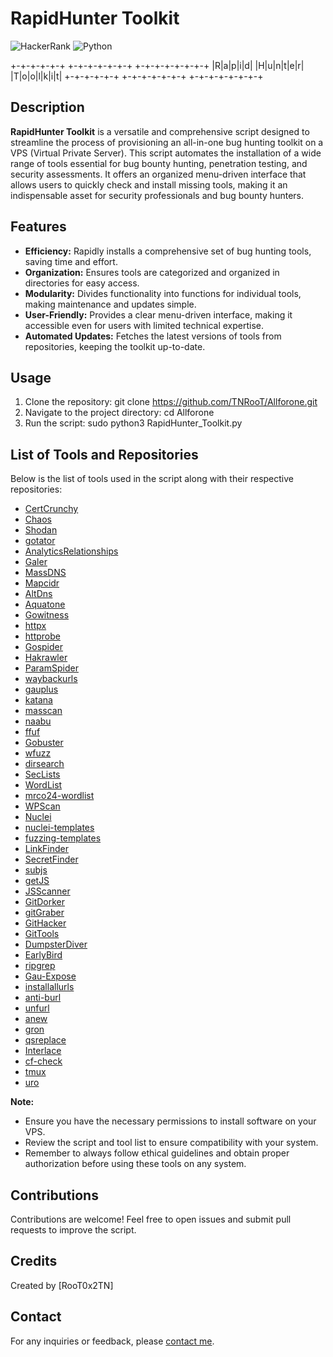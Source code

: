 # RapidHunter Toolkit

![HackerRank](https://img.shields.io/badge/-Hackerrank-2EC866?style=for-the-badge&logo=HackerRank&logoColor=white)
![Python](https://img.shields.io/badge/python-3670A0?style=for-the-badge&logo=python&logoColor=ffdd54)

 +-+-+-+-+-+ +-+-+-+-+-+-+ +-+-+-+-+-+-+-+
 |R|a|p|i|d| |H|u|n|t|e|r| |T|o|o|l|k|i|t|
 +-+-+-+-+-+ +-+-+-+-+-+-+ +-+-+-+-+-+-+-+
 
## Description

**RapidHunter Toolkit** is a versatile and comprehensive script designed to streamline the process of provisioning an all-in-one bug hunting toolkit on a VPS (Virtual Private Server). This script automates the installation of a wide range of tools essential for bug bounty hunting, penetration testing, and security assessments. It offers an organized menu-driven interface that allows users to quickly check and install missing tools, making it an indispensable asset for security professionals and bug bounty hunters.

## Features

- **Efficiency:** Rapidly installs a comprehensive set of bug hunting tools, saving time and effort.
- **Organization:** Ensures tools are categorized and organized in directories for easy access.
- **Modularity:** Divides functionality into functions for individual tools, making maintenance and updates simple.
- **User-Friendly:** Provides a clear menu-driven interface, making it accessible even for users with limited technical expertise.
- **Automated Updates:** Fetches the latest versions of tools from repositories, keeping the toolkit up-to-date.

## Usage

1. Clone the repository: git clone https://github.com/TNRooT/Allforone.git
2. Navigate to the project directory: cd Allforone
3. Run the script: sudo python3 RapidHunter_Toolkit.py

## List of Tools and Repositories

Below is the list of tools used in the script along with their respective repositories:

- [CertCrunchy](https://github.com/joda32/CertCrunchy)
- [Chaos](https://github.com/projectdiscovery/chaos-client)
- [Shodan](https://shodan.io)
- [gotator](https://github.com/Josue87/gotator)
- [AnalyticsRelationships](https://github.com/Josue87/AnalyticsRelationships)
- [Galer](https://github.com/dwisiswant0/galer)
- [MassDNS](https://github.com/blechschmidt/massdns)
- [Mapcidr](https://github.com/projectdiscovery/mapcidr)
- [AltDns](https://github.com/infosec-au/altdns)
- [Aquatone](https://github.com/michenriksen/aquatone)
- [Gowitness](https://github.com/sensepost/gowitness)
- [httpx](https://github.com/projectdiscovery/httpx)
- [httprobe](https://github.com/tomnomnom/httprobe)
- [Gospider](https://github.com/jaeles-project/gospider)
- [Hakrawler](https://github.com/hakluke/hakrawler)
- [ParamSpider](https://github.com/devanshbatham/ParamSpider)
- [waybackurls](https://github.com/tomnomnom/waybackurls)
- [gauplus](https://github.com/dwisiswant0/gauplus)
- [katana](https://github.com/projectdiscovery/katana)
- [masscan](https://github.com/robertdavidgraham/masscan)
- [naabu](https://github.com/projectdiscovery/naabu)
- [ffuf](https://github.com/ffuf/ffuf)
- [Gobuster](https://github.com/OJ/gobuster)
- [wfuzz](https://github.com/xmendez/wfuzz)
- [dirsearch](https://github.com/maurosoria/dirsearch)
- [SecLists](https://github.com/danielmiessler/SecLists)
- [WordList](https://github.com/orwagodfather/WordList)
- [mrco24-wordlist](https://github.com/mrco24/mrco24-wordlist)
- [WPScan](https://github.com/wpscanteam/wpscan)
- [Nuclei](https://github.com/projectdiscovery/nuclei)
- [nuclei-templates](https://github.com/projectdiscovery/nuclei-templates)
- [fuzzing-templates](https://github.com/projectdiscovery/fuzzing-templates)
- [LinkFinder](https://github.com/GerbenJavado/LinkFinder)
- [SecretFinder](https://github.com/m4ll0k/SecretFinder)
- [subjs](https://github.com/lc/subjs)
- [getJS](https://github.com/003random/getJS)
- [JSScanner](https://github.com/dark-warlord14/JSScanner)
- [GitDorker](https://github.com/obheda12/GitDorker)
- [gitGraber](https://github.com/hisxo/gitGraber)
- [GitHacker](https://github.com/WangYihang/GitHacker)
- [GitTools](https://github.com/internetwache/GitTools)
- [DumpsterDiver](https://github.com/securing/DumpsterDiver)
- [EarlyBird](https://github.com/americanexpress/earlybird)
- [ripgrep](https://github.com/BurntSushi/ripgrep)
- [Gau-Expose](https://github.com/tamimhasan404/Gau-Expose)
- [installallurls](https://github.com/lc/gau)
- [anti-burl](https://github.com/tomnomnom/hacks/anti-burl)
- [unfurl](https://github.com/tomnomnom/unfurl)
- [anew](https://github.com/tomnomnom/anew)
- [gron](https://github.com/tomnomnom/gron)
- [qsreplace](https://github.com/tomnomnom/qsreplace)
- [Interlace](https://github.com/codingo/Interlace)
- [cf-check](https://github.com/dwisiswant0/cf-check)
- [tmux](https://github.com/tmux/tmux)
- [uro](https://github.com/bonprosoft/uro)

**Note:**
- Ensure you have the necessary permissions to install software on your VPS.
- Review the script and tool list to ensure compatibility with your system.
- Remember to always follow ethical guidelines and obtain proper authorization before using these tools on any system.

## Contributions

Contributions are welcome! Feel free to open issues and submit pull requests to improve the script.

## Credits

Created by [RooT0x2TN]

## Contact

For any inquiries or feedback, please [contact me](mailto:tn.redteam.tn@proton.me).
